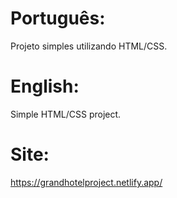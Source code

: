 # Português:
Projeto simples utilizando HTML/CSS.

# English:
Simple HTML/CSS project.

# Site:
https://grandhotelproject.netlify.app/
